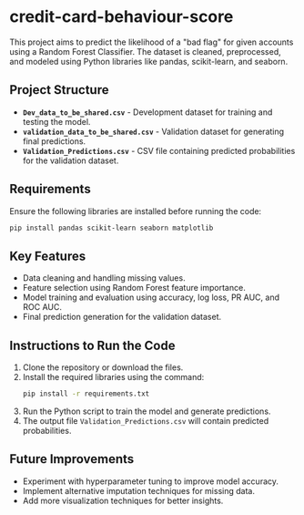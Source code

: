 # credit-card-behaviour-score

This project aims to predict the likelihood of a "bad flag" for given accounts using a Random Forest Classifier. The dataset is cleaned, preprocessed, and modeled using Python libraries like pandas, scikit-learn, and seaborn.

## Project Structure
- **`Dev_data_to_be_shared.csv`** - Development dataset for training and testing the model.  
- **`validation_data_to_be_shared.csv`** - Validation dataset for generating final predictions.  
- **`Validation_Predictions.csv`** - CSV file containing predicted probabilities for the validation dataset.  

## Requirements
Ensure the following libraries are installed before running the code:
```bash
pip install pandas scikit-learn seaborn matplotlib
```

## Key Features
- Data cleaning and handling missing values.
- Feature selection using Random Forest feature importance.
- Model training and evaluation using accuracy, log loss, PR AUC, and ROC AUC.
- Final prediction generation for the validation dataset.


## Instructions to Run the Code
1. Clone the repository or download the files.
2. Install the required libraries using the command:
   ```bash
   pip install -r requirements.txt
   ```
3. Run the Python script to train the model and generate predictions.
4. The output file `Validation_Predictions.csv` will contain predicted probabilities.

## Future Improvements
- Experiment with hyperparameter tuning to improve model accuracy.
- Implement alternative imputation techniques for missing data.
- Add more visualization techniques for better insights.

